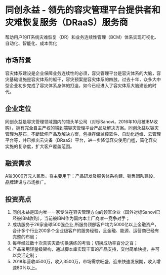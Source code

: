# 同创永益 - 领先的容灾管理平台提供者和灾难恢复服务（DRaaS）服务商

帮助用户的IT系统灾难恢复（DR）和业务连续性管理（BCM）体系实现可视化、自动化、智能化、成本优化

## 市场背景

容灾体系建设是企业保障业务连续性的必须，容灾管理平台是容灾体系的大脑，容灾基础设施是容灾体系的躯干，容灾预案是容灾体系的四肢。过去十年，众多大中型企业初步完成了容灾体系身体的打造，如今已经进入了容灾体系大脑建设的时代。

## 企业定位

同创永益是容灾管理领域国内的领头羊公司（对标Sanovi，2016年10月被IBM收购），拥有完全自主产权的端到端容灾管理平台产品及解决方案。同创永益以容灾管理为基石，不断延伸产品及解决方案，包括存储监控软件、自动化运维、云管理平台等，并已推出云灾备（DRaaS）平台，进一步降低容灾使用门槛，简化容灾实施的复杂度，扩大客户覆盖范围。

## 融资需求

A轮3000万元人民币。将主要用于：产品研发及服务体系构建、销售团队建设、品牌建设与市场推广。

## 投资亮点

1.  同创永益是国内唯一一家专注在容灾管理方向的领军企业（国外对标Sanovi已经被IBM收购），当前被IBM作为国内本土厂商唯一竞争对手；
2.  成功服务于26家全球500强企业,所服务顶部客户均为5000亿以上金融资产，合计多个行业200多个企业级客户的服务经验，且金融、能源、运营商已经有完整的布局；
3.  每年经过数十次真实灾备切换演练的考验；切换成功率百分之百；
4.  产品采用轻量级架构，通过脚本库实现丰富的产品支持，交付简单快捷，并可以灵活定制；
5.  2018年营收4500万，收入3500万，市场需求旺盛，迎来快速发展期，收入增速80%以上。
